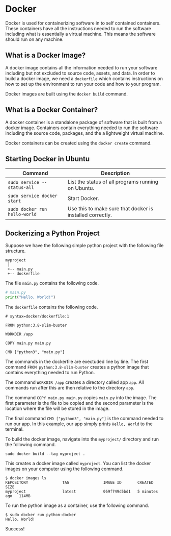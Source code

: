# Docker

Docker is used for containerizing software in to self contained containers. These containers have all the instructions needed to run the software including what is essentially a virtual machine. This means the software should run on any machine.

## What is a Docker Image?

A docker image contains all the information needed to run your software including but not excluded to source code, assets, and data. In order to build a docker image, we need a `dockerfile` which contains instructions on how to set up the environment to run your code and how to your program.

Docker images are built using the `docker build` command.

## What is a Docker Container?

A docker container is a standalone package of software that is built from a docker image. Containers contain everything needed to run the software including the source code, packages, and the a lightweight virtual machine.

Docker containers can be created using the `docker create` command.

## Starting Docker in Ubuntu

| Command | Description |
| --- | --- |
| `sudo service --status-all` | List the status of all programs running on Ubuntu. |
| `sudo service docker start` | Start Docker. |
| `sudo docker run hello-world` | Use this to make sure that docker is installed correctly. |

## Dockerizing a Python Project

Suppose we have the following simple python project with the following file structure.

```
myproject
 |
 +-- main.py
 +-- dockerfile
```

The file `main.py` contains the following code.

```python
# main.py
print("Hello, World!")
```

The `dockerfile` contains the following code.

```docker
# syntax=docker/dockerfile:1

FROM python:3.8-slim-buster

WORKDIR /app

COPY main.py main.py

CMD ["python3", "main.py"]
```

The commands in the dockerfile are exectuded line by line. The first command `FROM python:3.8-slim-buster` creates a python image that contains everything needed to run Python.

The command `WORKDIR /app` creates a directory called app `app`. All commands run after this are then relative to the directory `app`.

The command `COPY main.py main.py` copies `main.py` into the image. The first parameter is the file to be copied and the second parameter is the location where the file will be stored in the image.

The final command `CMD ["python3", "main.py"]` is the command needed to run our app. In this example, our app simply prints `Hello, World` to the terminal.

To build the docker image, navigate into the `myproject/` directory and run the following command.

```shell
sudo docker build --tag myproject .
```

This creates a docker image called `myproject`. You can list the docker images on your computer using the following command.

```shell
$ docker images ls
REPOSITORY               TAG               IMAGE ID       CREATED         SIZE
myproject                latest            069f749d5bd1   5 minutes ago   114MB
```

To run the python image as a container, use the following command.

```shell
$ sudo docker run python-docker
Hello, World!
```

Success!